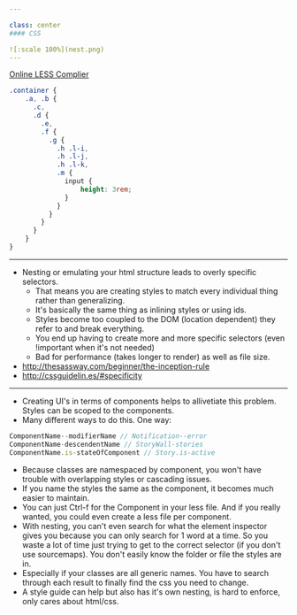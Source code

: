 ```yaml
---

class: center
#### CSS

![:scale 100%](nest.png)
---
```


[Online LESS Complier](http://lesstester.com/)

```css
.container {
    .a, .b {
      .c,
      .d {
        .e,
        .f {
          .g {
            .h .l-i,
            .h .l-j,
            .h .l-k,
            .m {
              input {
                  height: 3rem;
              }
            }
          }
        }
      }
    }
}
```

---

- Nesting or emulating your html structure leads to overly specific selectors.
    - That means you are creating styles to match every individual thing rather than generalizing.
    - It's basically the same thing as inlining styles or using ids.
    - Styles become too coupled to the DOM (location dependent) they refer to and break everything.
    - You end up having to create more and more specific selectors (even !important when it's not needed)
    - Bad for performance (takes longer to render) as well as file size.
- http://thesassway.com/beginner/the-inception-rule
- http://cssguidelin.es/#specificity

---

- Creating UI's in terms of components helps to allivetiate this problem. Styles can be scoped to the components.
- Many different ways to do this. One way:
```javascript
ComponentName--modifierName // Notification--error
ComponentName-descendentName // StoryWall-stories
ComponentName.is-stateOfComponent // Story.is-active
```
- Because classes are namespaced by component, you won't have trouble with overlapping styles or cascading issues.
- If you name the styles the same as the component, it becomes much easier to maintain.
- You can just Ctrl-f for the Component in your less file. And if you really wanted, you could even create a less file per component.
- With nesting, you can't even search for what the element inspector gives you because you can only search for 1 word at a time. So you waste a lot of time just trying to get to the correct selector (if you don't use sourcemaps). You don't easily know the folder or file the styles are in.
- Especially if your classes are all generic names. You have to search through each result to finally find the css you need to change.
- A style guide can help but also has it's own nesting, is hard to enforce, only cares about html/css.
